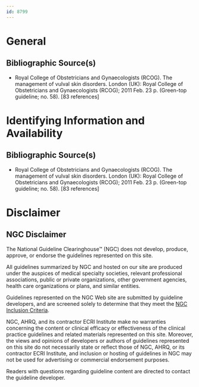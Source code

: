 ```yaml
---
id: 8799
---
```


# General

## Bibliographic Source(s)

- Royal College of Obstetricians and Gynaecologists (RCOG). The management of vulval skin disorders. London (UK): Royal College of Obstetricians and Gynaecologists (RCOG); 2011 Feb. 23 p. (Green-top guideline; no. 58). [83 references]

# Identifying Information and Availability

## Bibliographic Source(s)

- Royal College of Obstetricians and Gynaecologists (RCOG). The management of vulval skin disorders. London (UK): Royal College of Obstetricians and Gynaecologists (RCOG); 2011 Feb. 23 p. (Green-top guideline; no. 58). [83 references]

# Disclaimer

## NGC Disclaimer

The National Guideline Clearinghouse™ (NGC) does not develop, produce, approve, or endorse the guidelines represented on this site.

All guidelines summarized by NGC and hosted on our site are produced under the auspices of medical specialty societies, relevant professional associations, public or private organizations, other government agencies, health care organizations or plans, and similar entities.

Guidelines represented on the NGC Web site are submitted by guideline developers, and are screened solely to determine that they meet the [NGC Inclusion Criteria](/help-and-about/summaries/inclusion-criteria).

NGC, AHRQ, and its contractor ECRI Institute make no warranties concerning the content or clinical efficacy or effectiveness of the clinical practice guidelines and related materials represented on this site. Moreover, the views and opinions of developers or authors of guidelines represented on this site do not necessarily state or reflect those of NGC, AHRQ, or its contractor ECRI Institute, and inclusion or hosting of guidelines in NGC may not be used for advertising or commercial endorsement purposes.

Readers with questions regarding guideline content are directed to contact the guideline developer.

